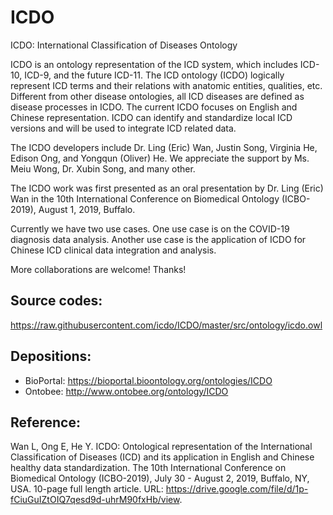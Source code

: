 # ICDO
ICDO: International Classification of Diseases Ontology

ICDO is an ontology representation of the ICD system, which includes ICD-10, ICD-9, and the future ICD-11. The ICD ontology (ICDO) logically represent ICD terms and their relations with anatomic entities, qualities, etc. Different from other disease ontologies, all ICD diseases are defined as disease processes in ICDO. The current ICDO focuses on English and Chinese representation. ICDO can identify and standardize local ICD versions and will be used to integrate ICD related data. 

The ICDO developers include Dr. Ling (Eric) Wan, Justin Song, Virginia He, Edison Ong, and Yongqun (Oliver) He. We appreciate the support by Ms. Meiu Wong, Dr. Xubin Song, and many other. 

The ICDO work was first presented as an oral presentation by Dr. Ling (Eric) Wan in the 10th International Conference on Biomedical Ontology (ICBO-2019), August 1, 2019, Buffalo. 

Currently we have two use cases. One use case is on the COVID-19 diagnosis data analysis. Another use case is the application of ICDO for Chinese ICD clinical data integration and analysis. 

More collaborations are welcome! Thanks! 

## Source codes:
https://raw.githubusercontent.com/icdo/ICDO/master/src/ontology/icdo.owl

## Depositions:
- BioPortal: https://bioportal.bioontology.org/ontologies/ICDO 
- Ontobee: http://www.ontobee.org/ontology/ICDO  

## Reference:
Wan L, Ong E, He Y. ICDO: Ontological representation of the International Classification of Diseases (ICD) and its application in English and Chinese healthy data standardization. The 10th International Conference on Biomedical Ontology (ICBO-2019), July 30 - August 2, 2019, Buffalo, NY, USA. 10-page full length article. URL: https://drive.google.com/file/d/1p-fCiuGuIZtOIQ7qesd9d-uhrM90fxHb/view. 

